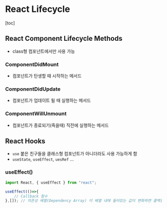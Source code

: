 # React Lifecycle

[toc]

## React Component Lifecycle Methods

- class형 컴포넌트에서만 사용 가능



### ComponentDidMount

- 컴포넌트가 탄생할 때 시작하는 메서드



### ComponentDidUpdate

- 컴포넌트가 업데이트 될 때 실행하는 메서드



### ComponentWillUnmount

- 컴포넌트가 종료되기(죽을때) 직전에 실행하는 메서드



## React Hooks

- `use` 붙은 친구들을 클래스형 컴포넌트가 아니더라도 사용 가능하게 함
- `useState`, `useEffect`, `uesRef` ...

### useEffect()

```jsx
import React, { useEffect } from "react";

useEffect(()=>{
    // Callback 함수
},[]); // 의존성 배열(Dependency Array) 이 배열 내에 들어있는 값이 변화하면 콜백함수가 
```

